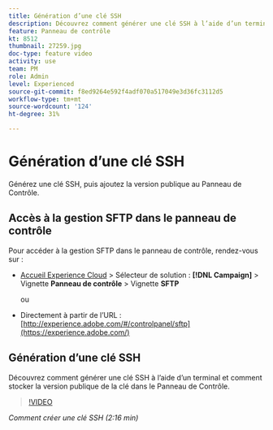```yaml
---
title: Génération d’une clé SSH
description: Découvrez comment générer une clé SSH à l’aide d’un terminal et comment stocker la version publique de la clé dans le Panneau de Contrôle.
feature: Panneau de contrôle
kt: 8512
thumbnail: 27259.jpg
doc-type: feature video
activity: use
team: PM
role: Admin
level: Experienced
source-git-commit: f8ed9264e592f4adf070a517049e3d36fc3112d5
workflow-type: tm+mt
source-wordcount: '124'
ht-degree: 31%

---
```


# Génération d’une clé SSH

Générez une clé SSH, puis ajoutez la version publique au Panneau de Contrôle.

## Accès à la gestion SFTP dans le panneau de contrôle

Pour accéder à la gestion SFTP dans le panneau de contrôle, rendez-vous sur :

* [Accueil Experience Cloud](https://experience.adobe.com/#/home) > Sélecteur de solution : **[!DNL Campaign]** > Vignette **Panneau de contrôle** > Vignette **SFTP**

   ou

* Directement à partir de l’URL : [http://experience.adobe.com/#/controlpanel/sftp](https://experience.adobe.com/)

## Génération d’une clé SSH

Découvrez comment générer une clé SSH à l’aide d’un terminal et comment stocker la version publique de la clé dans le Panneau de Contrôle.

>[!VIDEO](https://video.tv.adobe.com/v/27259?quality=12)

*Comment créer une clé SSH (2:16 min)*
